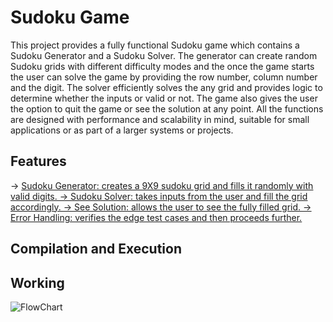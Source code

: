 # Sudoku Game
This project provides a fully functional Sudoku game which contains a Sudoku Generator and a Sudoku Solver. The generator can create random Sudoku grids with different difficulty modes and the once the game starts the user can solve the game by providing the row number, column number and the digit. The solver efficiently solves the any grid and provides logic to determine whether the inputs or valid or not. The game also gives the user the option to quit the game or see the solution at any point. All the functions are designed with performance and scalability in mind, suitable for small applications or as part of a larger systems or projects.

## Features
-> <ins>Sudoku Generator<ins>: creates a 9X9 sudoku grid and fills it randomly with valid digits.
-> Sudoku Solver: takes inputs from the user and fill the grid accordingly.
-> See Solution: allows the user to see the fully filled grid.
-> Error Handling: verifies the edge test cases and then proceeds further.

## Compilation and Execution

## Working
![FlowChart](https://github.com/user-attachments/assets/68c66791-0f80-4eab-b26f-9a6d52cb9fc7)


